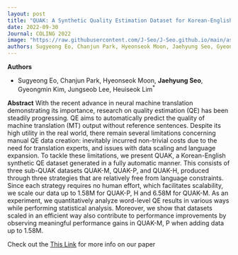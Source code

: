 ```yaml
---
layout: post
title: "QUAK: A Synthetic Quality Estimation Dataset for Korean-English Neural Machine Translation"
date: 2022-09-30
Journal: COLING 2022
image: "https://raw.githubusercontent.com/J-Seo/J-Seo.github.io/main/assets/img/coling2022.png"
authors: Sugyeong Eo, Chanjun Park, Hyeonseok Moon, Jaehyung Seo, Gyeongmin Kim, Jungseob Lee, Heuiseok Lim*
---
```

**Authors**
- Sugyeong Eo, Chanjun Park, Hyeonseok Moon, **Jaehyung Seo**, Gyeongmin Kim, Jungseob Lee, Heuiseok Lim<sup>*</sup>

**Abstract**
With the recent advance in neural machine translation demonstrating its importance, research on quality estimation (QE) has been steadily progressing. QE aims to automatically predict the quality of machine translation (MT) output without reference sentences. Despite its high utility in the real world, there remain several limitations concerning manual QE data creation: inevitably incurred non-trivial costs due to the need for translation experts, and issues with data scaling and language expansion. To tackle these limitations, we present QUAK, a Korean-English synthetic QE dataset generated in a fully automatic manner. This consists of three sub-QUAK datasets QUAK-M, QUAK-P, and QUAK-H, produced through three strategies that are relatively free from language constraints. Since each strategy requires no human effort, which facilitates scalability, we scale our data up to 1.58M for QUAK-P, H and 6.58M for QUAK-M. As an experiment, we quantitatively analyze word-level QE results in various ways while performing statistical analysis. Moreover, we show that datasets scaled in an efficient way also contribute to performance improvements by observing meaningful performance gains in QUAK-M, P when adding data up to 1.58M.

Check out the [This Link][DOI] for more info on our paper

[DOI]: https://aclanthology.org/2022.coling-1.460/

